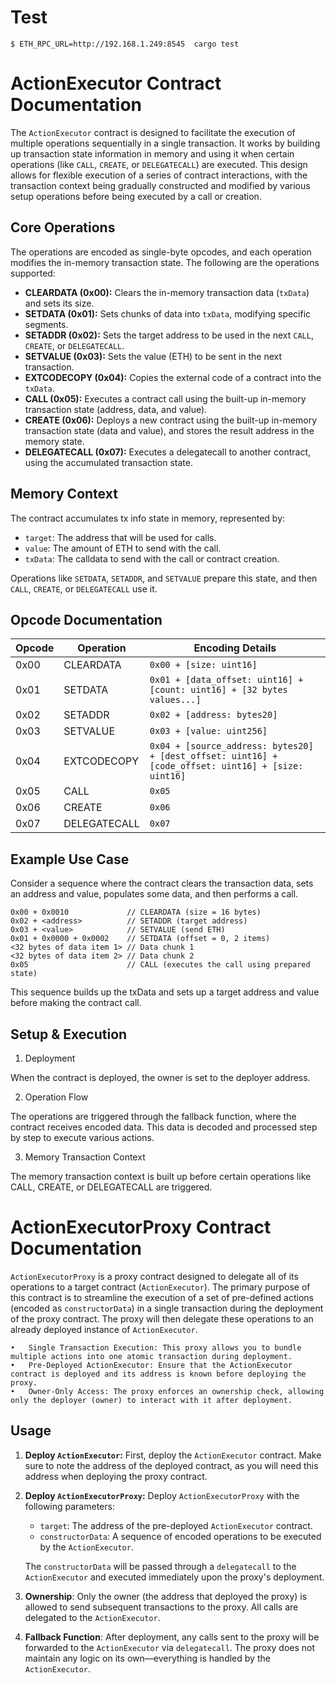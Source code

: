 # Test
```
$ ETH_RPC_URL=http://192.168.1.249:8545  cargo test
```

# ActionExecutor Contract Documentation

The `ActionExecutor` contract is designed to facilitate the execution of multiple operations sequentially in a single transaction.
It works by building up transaction state information in memory and using it when certain operations (like `CALL`, `CREATE`, or `DELEGATECALL`) are executed.  This design allows for flexible execution of a series of contract interactions, with the transaction context being gradually constructed and modified by various setup operations before being executed by a call or creation.


## Core Operations

The operations are encoded as single-byte opcodes, and each operation modifies the in-memory transaction state. The following are the operations supported:

- **CLEARDATA (0x00):** Clears the in-memory transaction data (`txData`) and sets its size.
- **SETDATA (0x01):** Sets chunks of data into `txData`, modifying specific segments.
- **SETADDR (0x02):** Sets the target address to be used in the next `CALL`, `CREATE`, or `DELEGATECALL`.
- **SETVALUE (0x03):** Sets the value (ETH) to be sent in the next transaction.
- **EXTCODECOPY (0x04):** Copies the external code of a contract into the `txData`.
- **CALL (0x05):** Executes a contract call using the built-up in-memory transaction state (address, data, and value).
- **CREATE (0x06):** Deploys a new contract using the built-up in-memory transaction state (data and value), and stores the result address in the memory state.
- **DELEGATECALL (0x07):** Executes a delegatecall to another contract, using the accumulated transaction state.

## Memory Context

The contract accumulates tx info state in memory, represented by:
- `target`: The address that will be used for calls.
- `value`: The amount of ETH to send with the call.
- `txData`: The calldata to send with the call or contract creation.

Operations like `SETDATA`, `SETADDR`, and `SETVALUE` prepare this state, and then `CALL`, `CREATE`, or `DELEGATECALL` use it.

## Opcode Documentation

| Opcode  | Operation      | Encoding Details                                                  
|---------|----------------|-------------------------------------------------------------------
| 0x00    | CLEARDATA      | `0x00 + [size: uint16]`                                           
| 0x01    | SETDATA        | `0x01 + [data_offset: uint16] + [count: uint16] + [32 bytes values...]`     
| 0x02    | SETADDR        | `0x02 + [address: bytes20]`                                       
| 0x03    | SETVALUE       | `0x03 + [value: uint256]`                                         
| 0x04    | EXTCODECOPY    | `0x04 + [source_address: bytes20] + [dest_offset: uint16] + [code_offset: uint16] + [size: uint16]` 
| 0x05    | CALL           | `0x05`                                                           
| 0x06    | CREATE         | `0x06`                                                           
| 0x07    | DELEGATECALL   | `0x07`                                                           

## Example Use Case

Consider a sequence where the contract clears the transaction data, sets an address and value, populates some data, and then performs a call.

```text
0x00 + 0x0010             // CLEARDATA (size = 16 bytes)
0x02 + <address>          // SETADDR (target address)
0x03 + <value>            // SETVALUE (send ETH)
0x01 + 0x0000 + 0x0002    // SETDATA (offset = 0, 2 items)
<32 bytes of data item 1> // Data chunk 1
<32 bytes of data item 2> // Data chunk 2
0x05                      // CALL (executes the call using prepared state)
```

This sequence builds up the txData and sets up a target address and value before making the contract call.


## Setup & Execution

1. Deployment

When the contract is deployed, the owner is set to the deployer address.

2. Operation Flow

The operations are triggered through the fallback function, where the contract receives encoded data. This data is decoded and processed step by step to execute various actions.

3. Memory Transaction Context

The memory transaction context is built up before certain operations like CALL, CREATE, or DELEGATECALL are triggered.



# ActionExecutorProxy Contract Documentation

`ActionExecutorProxy` is a proxy contract designed to delegate all of its operations to a target contract (`ActionExecutor`). The primary purpose of this contract is to streamline the execution of a set of pre-defined actions (encoded as `constructorData`) in a single transaction during the deployment of the proxy contract. The proxy will then delegate these operations to an already deployed instance of `ActionExecutor`.

	•	Single Transaction Execution: This proxy allows you to bundle multiple actions into one atomic transaction during deployment.
	•	Pre-Deployed ActionExecutor: Ensure that the ActionExecutor contract is deployed and its address is known before deploying the proxy.
	•	Owner-Only Access: The proxy enforces an ownership check, allowing only the deployer (owner) to interact with it after deployment.

## Usage

1. **Deploy `ActionExecutor`:**
   First, deploy the `ActionExecutor` contract. Make sure to note the address of the deployed contract, as you will need this address when deploying the proxy contract.

2. **Deploy `ActionExecutorProxy`:**
   Deploy `ActionExecutorProxy` with the following parameters:
   - `target`: The address of the pre-deployed `ActionExecutor` contract.
   - `constructorData`: A sequence of encoded operations to be executed by the `ActionExecutor`.

   The `constructorData` will be passed through a `delegatecall` to the `ActionExecutor` and executed immediately upon the proxy's deployment.

3. **Ownership**:
   Only the owner (the address that deployed the proxy) is allowed to send subsequent transactions to the proxy. All calls are delegated to the `ActionExecutor`.

4. **Fallback Function**:
   After deployment, any calls sent to the proxy will be forwarded to the `ActionExecutor` via `delegatecall`. The proxy does not maintain any logic on its own—everything is handled by the `ActionExecutor`.

